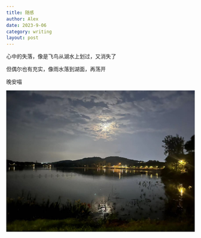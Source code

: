 ```yaml
---
title: 随感
author: Alex
date: 2023-9-06
category: writing
layout: post
--- 
```


心中的失落，像是飞鸟从湖水上划过，又消失了

但偶尔也有充实，像雨水落到湖面，再荡开

晚安喵

![lake](../assets/gitbook/images/lake.jpg)